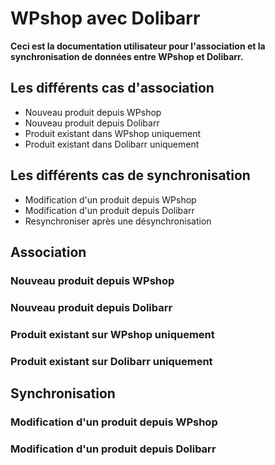 
# WPshop avec Dolibarr

**Ceci est la documentation utilisateur pour l'association et la synchronisation de données entre WPshop et Dolibarr.**

## Les différents cas d'association

* Nouveau produit depuis WPshop
* Nouveau produit depuis Dolibarr
* Produit existant dans WPshop uniquement
* Produit existant dans Dolibarr uniquement

## Les différents cas de synchronisation

* Modification d'un produit depuis WPshop
* Modification d'un produit depuis Dolibarr
* Resynchroniser après une désynchronisation

## Association

### Nouveau produit depuis WPshop

### Nouveau produit depuis Dolibarr

### Produit existant sur WPshop uniquement

### Produit existant sur Dolibarr uniquement

## Synchronisation

### Modification d'un produit depuis WPshop

### Modification d'un produit depuis Dolibarr

